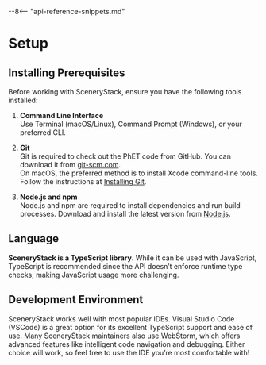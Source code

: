 --8<-- "api-reference-snippets.md"

<link rel="stylesheet" href="/css/examples.css">

# Setup

## Installing Prerequisites

Before working with SceneryStack, ensure you have the following tools installed:

1. **Command Line Interface**  
   Use Terminal (macOS/Linux), Command Prompt (Windows), or your preferred CLI.

2. **Git**  
   Git is required to check out the PhET code from GitHub. You can download it from [git-scm.com](https://git-scm.com/downloads).  
   On macOS, the preferred method is to install Xcode command-line tools. Follow the instructions at [Installing Git](https://git-scm.com/book/en/v2/Getting-Started-Installing-Git).

3. **Node.js and npm**  
   Node.js and npm are required to install dependencies and run build processes. Download and install the latest version from [Node.js](https://nodejs.org/).

## Language

**SceneryStack is a TypeScript library**. While it can be used with JavaScript, TypeScript is recommended since the API
doesn’t enforce runtime type checks, making JavaScript usage more challenging.

## Development Environment

SceneryStack works well with most popular IDEs. Visual Studio Code (VSCode) is a great option for its excellent
TypeScript support and ease of use. Many SceneryStack maintainers also use WebStorm, which offers advanced features like
intelligent code navigation and debugging. Either choice will work, so feel free to use the IDE you’re most comfortable
with!
